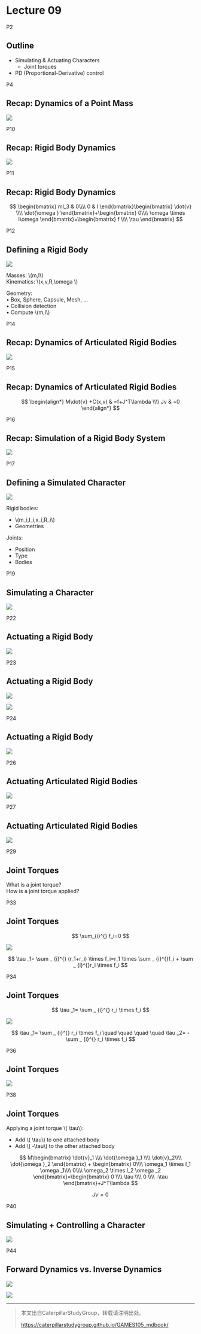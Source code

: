 # Lecture 09

P2   
## Outline   

 - Simulating & Actuating Characters   
    - Joint torques   
 - PD (Proportional-Derivative) control   


P4   
## Recap: Dynamics of a Point Mass

![](/assets/09-01.png)



P10  
## Recap: Rigid Body Dynamics   

![](/assets/09-02.png)   


P11   
## Recap: Rigid Body Dynamics


$$
\begin{bmatrix}
 mI_3 & 0\\\\
 0 & I
\end{bmatrix}\begin{bmatrix}
\dot{v}  \\\\
\dot{\omega }
\end{bmatrix}+\begin{bmatrix}
 0\\\\
\omega \times I\omega 
\end{bmatrix}=\begin{bmatrix}
f \\\\
\tau 
\end{bmatrix}
$$


P12   
## Defining a Rigid Body


![](/assets/09-03.png)

Masses: \\(m,I\\)    
Kinematics:  \\(x,v,R,\omega \\)   

Geometry:    
• Box, Sphere, Capsule, Mesh, …    
• Collision detection   
• Compute \\(m,I\\)    



P14   
## Recap: Dynamics of Articulated Rigid Bodies   

![](/assets/09-04.png)  



P15  
## Recap: Dynamics of Articulated Rigid Bodies

$$
\begin{align*}
 M\dot{v} +C(x,v) & =f+J^T\lambda  \\\\
 Jv & =0
\end{align*}
$$


P16   
## Recap: Simulation of a Rigid Body System

![](/assets/09-05.png)


P17   
## Defining a Simulated Character  

![](/assets/09-06.png)

Rigid bodies:    
 - \\(m_i,I_i,x_i,R_i\\)     
 - Geometries    

Joints:   
 - Position   
 - Type   
 - Bodies   


P19   
## Simulating a Character   

![](/assets/09-07.png)


P22   
## Actuating a Rigid Body

![](/assets/09-08.png)


P23  
## Actuating a Rigid Body   

![](/assets/09-09.png)

![](/assets/09-10.png)


P24   
## Actuating a Rigid Body

![](/assets/09-11.png)

P26   
## Actuating Articulated Rigid Bodies

![](/assets/09-12.png)


P27  
## Actuating Articulated Rigid Bodies

![](/assets/09-13.png)


P29   
## Joint Torques  

What is a joint torque?   
How is a joint torque applied?   


P33  
## Joint Torques

$$
\sum_{i}^{} f_i=0
$$


![](/assets/09-014.png)

$$
\tau _1= \sum _ {i}^{} (r_1+r_i) \times f_i=r_1 \times \sum _ {i}^{}f_i + \sum _ {i}^{}r_i \times f_i
$$


P34  
## Joint Torques

$$
\tau _1= \sum _ {i}^{} r_i \times f_i
$$

![](/assets/09-15.png)

$$
\tau _1= \sum _ {i}^{} r_i \times f_i \quad \quad \quad \quad \tau _2= -\sum _ {i}^{} r_i \times f_i
$$


P36   
## Joint Torques
 
![](/assets/09-16.png)


P38  
## Joint Torques

Applying a joint torque \\( \tau\\):   
 - Add \\( \tau\\) to one attached body    
 - Add \\( -\tau\\) to the other attached body    

$$
M\begin{bmatrix}
 \dot{v}_1 \\\\
\dot{\omega }_1 \\\\
\dot{v}_2\\\\
\dot{\omega }_2 
\end{bmatrix} + \begin{bmatrix}
 0\\\\
\omega_1 \times I_1 \omega _1\\\\
0\\\\
\omega_2 \times I_2 \omega _2
\end{bmatrix}=\begin{bmatrix}
0 \\\\
\tau \\\\
0 \\\\
-\tau 
\end{bmatrix}+J^T\lambda 
$$

$$
Jv=0
$$


P40   
## Simulating + Controlling a Character

![](/assets/09-17.png)


P44   
## Forward Dynamics vs. Inverse Dynamics
  
![](/assets/09-18.png)





![](/assets/09-19.png)

---------------------------------------
> 本文出自CaterpillarStudyGroup，转载请注明出处。
>
> https://caterpillarstudygroup.github.io/GAMES105_mdbook/